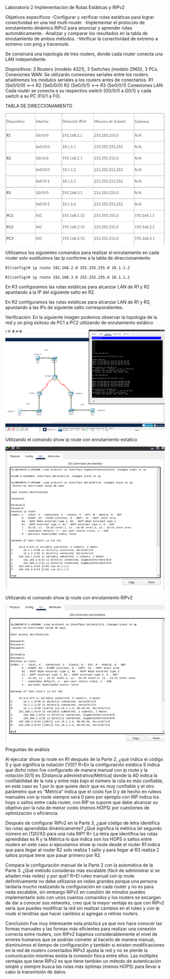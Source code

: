 Laboratorio 2 Implementación de Rutas Estáticas y RIPv2

Objetivos especificos
-Configurar y verificar rutas estáticas para lograr conectividad en una red multi-router.
-Implementar el protocolo de enrutamiento dinámico RIPv2 para anunciar y aprender rutas automáticamente.
-Analizar y comparar los resultados en la tabla de enrutamiento de ambos métodos.
-Verificar la conectividad de extremo a extremo con ping y traceroute.

Se construirá una topología de tres routers, donde cada router conecta una LAN independiente.

Dispositivos: 3 Routers (modelo 4321), 3 Switches (modelo 2960), 3 PCs.
Conexiones WAN: Se utilizarán conexiones seriales entre los routers. añadiremos los módulos seriales a los routers antes de conectarlos.
R1 (Se0/0/0) <--> R2 (Se0/0/0)
R2 (Se0/0/1) <--> R3 (Se0/0/1)
Conexiones LAN: Cada router se conecta a su respectivo switch (G0/0/0 a G0/1) y cada switch a su PC (F0/1 a F0).

TABLA DE DIRECCIONAMIENTO<P>
![image_Alt](https://github.com/NETD3VIL/Practicas_CiscoPacketTracer/blob/3824f9912f1cb16c1c381862253d27b3810cc7c2/tabla_rutas_Lab1.png)<p><p>
Utilizamos los siguientes comandos para realizar el enrutamiento en cada router solo sustituimos las ip conforme a la tabla de direccionamiento<p>
```
R1(config)# ip route 192.168.2.0 255.255.255.0 10.1.1.2
```
```
R1(config)# ip route 192.168.3.0 255.255.255.0 10.1.1.2
```
<p>
En R3 configuramos las rutas estáticas para alcanzar LAN de R1 y R2 apuntando a la IP del siguiente salto en R2.<p>
En R2 configuramos las rutas estáticas para alcanzar LAN de R1 y R3, apuntando a las IPs de siguiente salto correspondientes.<p>

Verificación:
En la siguiente imagen podemos observar la topologia de la red y un ping exitoso de PC1 a PC2 utilizando de enrutamiento estático 
<p>

![image_Alt](https://github.com/NETD3VIL/Practicas_CiscoPacketTracer/blob/dc4f06460201eff124cebec6756c5aad54848ab0/topologia_ping1.png)<p><p>
<p><p>
Utilizando el comando show ip route con enrutamiento estatico<p>
  
![image_Alt](https://github.com/NETD3VIL/Practicas_CiscoPacketTracer/blob/7664d52ea79bb2abcb3aeea0a6995b0b2e3a0f84/ip_route_estatico.png)<p>

Utilizando el comando show ip route con enrutamiento RIPv2<p>
  
![image_Alt](https://github.com/NETD3VIL/Practicas_CiscoPacketTracer/blob/bcd57e3451faa0a57bcb51de49ad51816dee2c67/ip_route_RIPv2.png)<p>

Preguntas de análisis

Al ejecutar show ip route en R1 después de la Parte 2, ¿qué indica el código S y qué significa la notación [1/0]?
R=En la configuración estática S indica que dicho ruteo fue configurado de manera manual con ip route y la notación [0/1] es [Distancia administrativa/Métrica] donde la AD indica la confiabilidad de la ruta y entre más bajo el número la ruta es más confiable, en este caso es 1 por lo que quiere decir que es muy confiable y el otro parámetro que es “Métrica” indica que el costo fue 0 y de hecho en ruteos manuales con ip route siempre será 0 pero por ejemplo con RIP indica los hops o saltos entre cada router, con RIP se supone que debe alcanzar su objetivo por la ruta de menor costo (menos HOPS) por cuestiones de optimización o eficiencia.

Después de configurar RIPv2 en la Parte 3, ¿qué código de letra identifica las rutas aprendidas dinámicamente? ¿Qué significa la métrica (el segundo número en [120/X]) para una ruta RIP?
R= La letra que identifica las rutas aprendidas es R y la Métrica lo que indica son los HOPS o saltos entre routers en este caso si ejecutamos show ip route desde el router R1 indica que para llegar al router R2 solo realiza 1 salto y para llegar al R3 realiza 2 saltos porque tiene que pasar primero por R2.

Compara la configuración manual de la Parte 2 con la automática de la Parte 3. ¿Qué método consideras más escalable (fácil de administrar si se añaden más redes) y por qué?
R=El ruteo manual con ip route definitivamente no debe utilizarse en redes grandes porque una persona tardaría mucho realizando la configuración en cada router y no es para nada escalable, sin embargo RIPv2 en cuestión de minutos puedes implementarlo solo con unos cuantos comandos y los routers se encargan de dar a conocer sus networks, creo que la mayor ventaja es que con RIPv2 sería que puedes modificar la red sin realizar cambios en el ruteo y con ip route si tendrias que hacer cambios si agregas o retiras routers.

Conclusión
Fue muy interesante esta práctica ya que nos hace conocer las formas manuales y las formas más eficientes para realizar una conexión correcta entre routers, con RIPv2 bajamos considerablemente el nivel de errores humanos que se podrían cometer al hacerlo de manera manual, disminuimos el tiempo de configuración y también si existen modificaciones en la red de routers conectados RIPv2 ajusta la red y  no se pierde la comunicación mientras exista la conexión física entre ellos. Las múltiples ventajas que tiene RIPv2 es que tiene también un método de autenticación simple y siempre busca las rutas más óptimas (menos HOPS) para llevar a cabo la transmisión de datos.




